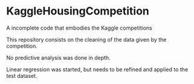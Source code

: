 # KaggleHousingCompetition
A incomplete code that embodies the Kaggle competitions

This repository consists on the cleaning of the data given by the competition.

No predictive analysis was done in depth. 

Linear regression was started, but needs to be refined and applied to the test dataset.
